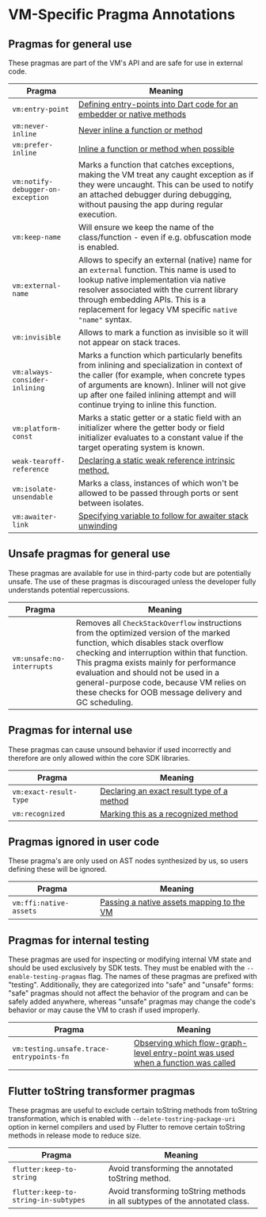 # VM-Specific Pragma Annotations

## Pragmas for general use

These pragmas are part of the VM's API and are safe for use in external code.

| Pragma | Meaning |
| --- | --- |
| `vm:entry-point` | [Defining entry-points into Dart code for an embedder or native methods](compiler/aot/entry_point_pragma.md) |
| `vm:never-inline` | [Never inline a function or method](compiler/pragmas_recognized_by_compiler.md#requesting-a-function-never-be-inlined) |
| `vm:prefer-inline` | [Inline a function or method when possible](compiler/pragmas_recognized_by_compiler.md#requesting-a-function-be-inlined) |
| `vm:notify-debugger-on-exception` | Marks a function that catches exceptions, making the VM treat any caught exception as if they were uncaught. This can be used to notify an attached debugger during debugging, without pausing the app during regular execution. |
| `vm:keep-name` | Will ensure we keep the name of the class/function - even if e.g. obfuscation mode is enabled. |
| `vm:external-name` | Allows to specify an external (native) name for an `external` function. This name is used to lookup native implementation via native resolver associated with the current library through embedding APIs. This is a replacement for legacy VM specific `native "name"` syntax. |
| `vm:invisible` | Allows to mark a function as invisible so it will not appear on stack traces. |
| `vm:always-consider-inlining` | Marks a function which particularly benefits from inlining and specialization in context of the caller (for example, when concrete types of arguments are known). Inliner will not give up after one failed inlining attempt and will continue trying to inline this function. |
| `vm:platform-const` | Marks a static getter or a static field with an initializer where the getter body or field initializer evaluates to a constant value if the target operating system is known. |
| `weak-tearoff-reference` | [Declaring a static weak reference intrinsic method.](compiler/pragmas_recognized_by_compiler.md#declaring-a-static-weak-reference-intrinsic-method) |
| `vm:isolate-unsendable` | Marks a class, instances of which won't be allowed to be passed through ports or sent between isolates. |
| `vm:awaiter-link` | [Specifying variable to follow for awaiter stack unwinding](awaiter_stack_traces.md) |

## Unsafe pragmas for general use

These pragmas are available for use in third-party code but are potentially
unsafe. The use of these pragmas is discouraged unless the developer fully
understands potential repercussions.

| Pragma | Meaning |
| --- | --- |
| `vm:unsafe:no-interrupts` | Removes all `CheckStackOverflow` instructions from the optimized version of the marked function, which disables stack overflow checking and interruption within that function. This pragma exists mainly for performance evaluation and should not be used in a general-purpose code, because VM relies on these checks for OOB message delivery and GC scheduling. |

## Pragmas for internal use

These pragmas can cause unsound behavior if used incorrectly and therefore are only allowed within the core SDK libraries.

| Pragma | Meaning |
| --- | --- |
| `vm:exact-result-type` | [Declaring an exact result type of a method](compiler/pragmas_recognized_by_compiler.md#providing-an-exact-result-type) |
| `vm:recognized` | [Marking this as a recognized method](compiler/pragmas_recognized_by_compiler.md#marking-recognized-methods) |

## Pragmas ignored in user code

These pragma's are only used on AST nodes synthesized by us, so users defining these will be ignored.

| Pragma | Meaning |
| --- | --- |
| `vm:ffi:native-assets` | [Passing a native assets mapping to the VM](compiler/ffi_pragmas.md) |

## Pragmas for internal testing

These pragmas are used for inspecting or modifying internal VM state and should be used exclusively by SDK tests.
They must be enabled with the `--enable-testing-pragmas` flag.
The names of these pragmas are prefixed with "testing".
Additionally, they are categorized into "safe" and "unsafe" forms: "safe" pragmas should not affect the behavior of the program and can be safely added anywhere, whereas "unsafe" pragmas may change the code's behavior or may cause the VM to crash if used improperly.

| Pragma | Meaning |
| --- | --- |
| `vm:testing.unsafe.trace-entrypoints-fn` | [Observing which flow-graph-level entry-point was used when a function was called](compiler/frontend/testing_trace_entrypoints_pragma.md) |

## Flutter toString transformer pragmas

These pragmas are useful to exclude certain toString methods from toString transformation,
which is enabled with `--delete-tostring-package-uri` option in kernel compilers and
used by Flutter to remove certain toString methods in release mode to reduce size.

| Pragma | Meaning |
| --- | --- |
| `flutter:keep-to-string` | Avoid transforming the annotated toString method. |
| `flutter:keep-to-string-in-subtypes` | Avoid transforming toString methods in all subtypes of the annotated class. |
